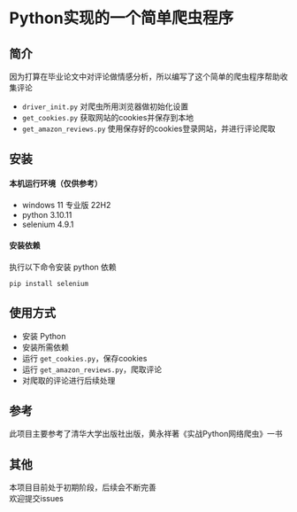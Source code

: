 # Python实现的一个简单爬虫程序
## 简介
因为打算在毕业论文中对评论做情感分析，所以编写了这个简单的爬虫程序帮助收集评论
- `driver_init.py` 对爬虫所用浏览器做初始化设置
- `get_cookies.py` 获取网站的cookies并保存到本地
- `get_amazon_reviews.py` 使用保存好的cookies登录网站，并进行评论爬取
## 安装 

#### 本机运行环境（仅供参考）
- windows 11 专业版 22H2
- python 3.10.11
- selenium 4.9.1

#### 安装依赖
执行以下命令安装 python 依赖
```
pip install selenium
```

## 使用方式
- 安装 Python
- 安装所需依赖
- 运行 `get_cookies.py`，保存cookies
- 运行 `get_amazon_reviews.py`，爬取评论
- 对爬取的评论进行后续处理

## 参考
此项目主要参考了清华大学出版社出版，黄永祥著《实战Python网络爬虫》一书

## 其他
本项目目前处于初期阶段，后续会不断完善\
欢迎提交issues
